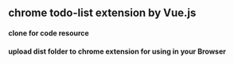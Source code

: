 ## chrome todo-list extension by Vue.js

#### clone for code resource
#### upload dist folder to chrome extension for using in your Browser
